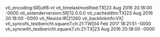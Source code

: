 vti_encoding:SR|utf8-nl
vti_timelastmodified:TR|23 Aug 2016 20:18:00 -0000
vti_extenderversion:SR|12.0.0.0
vti_cacheddtm:TX|23 Aug 2016 20:18:00 -0000
vti_filesize:IR|21260
vti_backlinkinfo:VX|
vti_syncofs_testbericht.square7.ch\:21:TW|04 Feb 2017 18:21:51 -0000
vti_syncwith_testbericht.square7.ch\:21:TX|23 Aug 2016 20:18:00 -0000
